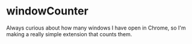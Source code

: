 # windowCounter
Always curious about how many windows I have open in Chrome, so I'm making a really simple extension that counts them.
